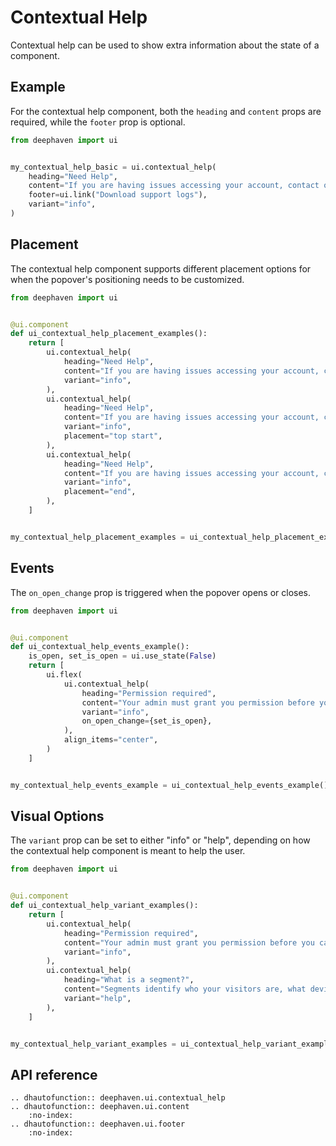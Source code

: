 # Contextual Help

Contextual help can be used to show extra information about the state of a component.

## Example

For the contextual help component, both the `heading` and `content` props are required, while the `footer` prop is optional.

```python
from deephaven import ui


my_contextual_help_basic = ui.contextual_help(
    heading="Need Help",
    content="If you are having issues accessing your account, contact our customer support team for help.",
    footer=ui.link("Download support logs"),
    variant="info",
)
```

## Placement

The contextual help component supports different placement options for when the popover's positioning needs to be customized.

```python
from deephaven import ui


@ui.component
def ui_contextual_help_placement_examples():
    return [
        ui.contextual_help(
            heading="Need Help",
            content="If you are having issues accessing your account, contact our customer support team for help.",
            variant="info",
        ),
        ui.contextual_help(
            heading="Need Help",
            content="If you are having issues accessing your account, contact our customer support team for help.",
            variant="info",
            placement="top start",
        ),
        ui.contextual_help(
            heading="Need Help",
            content="If you are having issues accessing your account, contact our customer support team for help.",
            variant="info",
            placement="end",
        ),
    ]


my_contextual_help_placement_examples = ui_contextual_help_placement_examples()
```

## Events

The `on_open_change` prop is triggered when the popover opens or closes.

```python
from deephaven import ui


@ui.component
def ui_contextual_help_events_example():
    is_open, set_is_open = ui.use_state(False)
    return [
        ui.flex(
            ui.contextual_help(
                heading="Permission required",
                content="Your admin must grant you permission before you can create a segment.",
                variant="info",
                on_open_change={set_is_open},
            ),
            align_items="center",
        )
    ]


my_contextual_help_events_example = ui_contextual_help_events_example()
```

## Visual Options

The `variant` prop can be set to either "info" or "help", depending on how the contextual help component is meant to help the user.

```python
from deephaven import ui


@ui.component
def ui_contextual_help_variant_examples():
    return [
        ui.contextual_help(
            heading="Permission required",
            content="Your admin must grant you permission before you can create a segment.",
            variant="info",
        ),
        ui.contextual_help(
            heading="What is a segment?",
            content="Segments identify who your visitors are, what devices and services they use, where they navigated from, and much more.",
            variant="help",
        ),
    ]


my_contextual_help_variant_examples = ui_contextual_help_variant_examples()
```

## API reference

```{eval-rst}
.. dhautofunction:: deephaven.ui.contextual_help
.. dhautofunction:: deephaven.ui.content
    :no-index:
.. dhautofunction:: deephaven.ui.footer
    :no-index:
```
